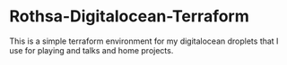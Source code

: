 # Rothsa-Digitalocean-Terraform

This is a simple terraform environment for my digitalocean droplets that I use for playing and talks and home projects.
